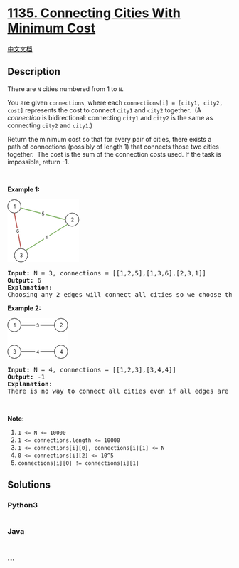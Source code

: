 # [1135. Connecting Cities With Minimum Cost](https://leetcode.com/problems/connecting-cities-with-minimum-cost)

[中文文档](/solution/1100-1199/1135.Connecting%20Cities%20With%20Minimum%20Cost/README.md)

## Description

<p>There are <code>N</code> cities numbered from 1 to <code>N</code>.</p>

<p>You are given <code>connections</code>, where each <code>connections[i] = [city1, city2, cost]</code> represents the cost to connect <code>city1</code> and <code>city2</code> together.  (A <em>connection</em> is bidirectional: connecting <code>city1</code> and <code>city2</code> is the same as connecting <code>city2</code> and <code>city1</code>.)</p>

<p>Return the minimum cost so that for every pair of cities, there exists a path of connections (possibly of length 1) that connects those two cities together.  The cost is the sum of the connection costs used. If the task is impossible, return -1.</p>

<p> </p>

<p><strong>Example 1:</strong></p>

![](./images/1314_ex2.png)

<pre>
<strong>Input: </strong>N = 3, connections = [[1,2,5],[1,3,6],[2,3,1]]
<strong>Output: </strong>6
<strong>Explanation: </strong>
Choosing any 2 edges will connect all cities so we choose the minimum 2.
</pre>

<p><strong>Example 2:</strong></p>

![](./images/1314_ex1.png)

<pre>
<strong>Input: </strong>N = 4, connections = [[1,2,3],[3,4,4]]
<strong>Output: </strong>-1
<strong>Explanation: </strong>
There is no way to connect all cities even if all edges are used.
</pre>

<p> </p>

<p><strong>Note:</strong></p>

<ol>
	<li><code>1 <= N <= 10000</code></li>
	<li><code>1 <= connections.length <= 10000</code></li>
	<li><code>1 <= connections[i][0], connections[i][1] <= N</code></li>
	<li><code>0 <= connections[i][2] <= 10^5</code></li>
	<li><code>connections[i][0] != connections[i][1]</code></li>
</ol>

## Solutions

<!-- tabs:start -->

### **Python3**

```python

```

### **Java**

```java

```

### **...**

```

```

<!-- tabs:end -->
